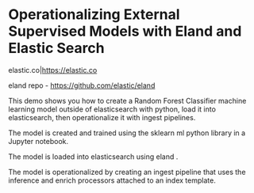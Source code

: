 # Operationalizing External Supervised Models with Eland and Elastic Search

elastic.co|https://elastic.co

eland repo - https://github.com/elastic/eland

This demo shows you how to create a Random Forest Classifier machine learning model outside of elasticsearch with python, load it into elasticsearch, then operationalize it with ingest pipelines.

The model is created and trained using the sklearn ml python library in a Jupyter notebook. 

The model is loaded into elasticsearch using eland .

The model is operationalized by creating an ingest pipeline that uses the inference and enrich processors attached to an index template. 
